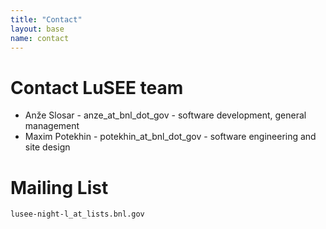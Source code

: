 ```yaml
---
title: "Contact"
layout: base
name: contact
---
```


# Contact LuSEE team

* Anže Slosar - anze_at_bnl_dot_gov - software development, general management
* Maxim Potekhin - potekhin_at_bnl_dot_gov - software engineering and site design

# Mailing List

```lusee-night-l_at_lists.bnl.gov```



